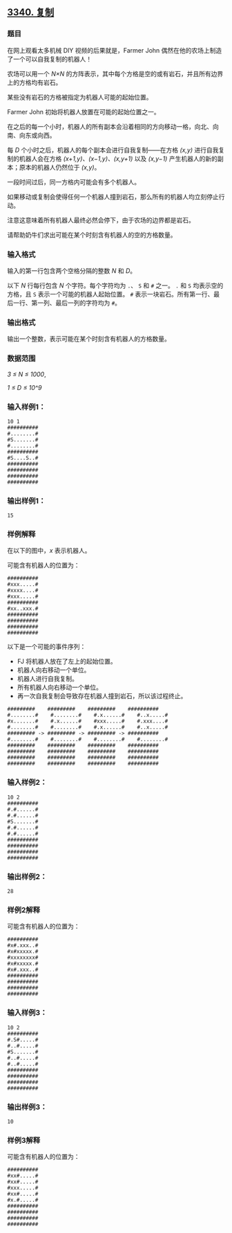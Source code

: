 ## [3340. 复制](https://www.acwing.com/problem/content/3343/)

### 题目

在网上观看太多机械 DIY 视频的后果就是，Farmer John 偶然在他的农场上制造了一个可以自我复制的机器人！

农场可以用一个 *N×N* 的方阵表示，其中每个方格是空的或有岩石，并且所有边界上的方格均有岩石。

某些没有岩石的方格被指定为机器人可能的起始位置。

Farmer John 初始将机器人放置在可能的起始位置之一。

在之后的每一个小时，机器人的所有副本会沿着相同的方向移动一格，向北、向南、向东或向西。

每 *D* 个小时之后，机器人的每个副本会进行自我复制——在方格 *(x,y)* 进行自我复制的机器人会在方格 *(x+1,y)、(x−1,y)、(x,y+1)* 以及 *(x,y−1)* 产生机器人的新的副本；原本的机器人仍然位于 *(x,y)*。

一段时间过后，同一方格内可能会有多个机器人。

如果移动或复制会使得任何一个机器人撞到岩石，那么所有的机器人均立刻停止行动。

注意这意味着所有机器人最终必然会停下，由于农场的边界都是岩石。

请帮助奶牛们求出可能在某个时刻含有机器人的空的方格数量。

### 输入格式

输入的第一行包含两个空格分隔的整数 *N* 和 *D*。

以下 *N* 行每行包含 *N* 个字符。每个字符均为 `.`、 `S` 和 `#` 之一。 `.` 和 `S` 均表示空的方格，且 `S` 表示一个可能的机器人起始位置。 `#` 表示一块岩石。所有第一行、最后一行、第一列、最后一列的字符均为 `#`。

### 输出格式

输出一个整数，表示可能在某个时刻含有机器人的方格数量。

### 数据范围

*3 ≤ N ≤ 1000*,

*1 ≤ D ≤ 10^9*

### 输入样例1：

```
10 1
##########
#........#
#S.......#
#........#
##########
#S....S..#
##########
##########
##########
##########
```

### 输出样例1：

```
15
```

### 样例解释

在以下的图中，*x* 表示机器人。

可能含有机器人的位置为：

```
##########
#xxx.....#
#xxxx....#
#xxx.....#
##########
#xx..xxx.#
##########
##########
##########
##########
```

以下是一个可能的事件序列：

- FJ 将机器人放在了左上的起始位置。
- 机器人向右移动一个单位。
- 机器人进行自我复制。
- 所有机器人向右移动一个单位。
- 再一次自我复制会导致存在机器人撞到岩石，所以该过程终止。

```
#########    #########    #########    ##########
#........#    #........#    #.x......#    #..x.....#
#x.......#    #.x......#    #xxx.....#    #.xxx....#
#........#    #........#    #.x......#    #..x.....#
######### -> ######### -> ######### -> ##########
#........#    #........#    #........#    #........#
#########    #########    #########    ##########
#########    #########    #########    ##########
#########    #########    #########    ##########
#########    #########    #########    ##########
```

### 输入样例2：

```
10 2
##########
#.#......#
#.#......#
#S.......#
#.#......#
#.#......#
##########
##########
##########
##########
```

### 输出样例2：

```
28
```

### 样例2解释

可能含有机器人的位置为：

```
##########
#x#.xxx..#
#x#xxxxx.#
#xxxxxxxx#
#x#xxxxx.#
#x#.xxx..#
##########
##########
##########
##########
```

### 输入样例3：

```
10 2
##########
#.S#.....#
#..#.....#
#S.......#
#..#.....#
#..#.....#
##########
##########
##########
##########
```

### 输出样例3：

```
10
```

### 样例3解释

可能含有机器人的位置为：

```
##########
#xx#.....#
#xx#.....#
#xxx.....#
#xx#.....#
#x.#.....#
##########
##########
##########
##########
```
